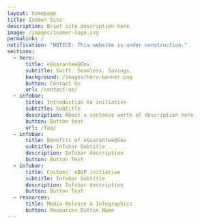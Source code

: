 ```yaml
---
layout: homepage
title: Isomer Site
description: Brief site description here
image: /images/isomer-logo.svg
permalink: /
notification: "NOTICE: This website is under construction."
sections:
  - hero:
      title: eGuarantee@Gov
      subtitle: Swift. Seamless. Savings.
      background: /images/hero-banner.png
      button: Contact Us
      url: /contact-us/
  - infobar:
      title: Introduction to initiative
      subtitle: Subtitle
      description: About a sentence worth of description here
      button: Button text
      url: /faq/
  - infobar:
      title: Benefits of eGuarantee@Gov
      subtitle: Infobar Subtitle
      description: Infobar description
      button: Button Text
  - infobar:
      title: Customs' eBGP initiative
      subtitle: Infobar Subtitle
      description: Infobar description
      button: Button Text
  - resources:
      title: Media Release & Infographics
      button: Resources Button Name
---
```

